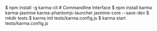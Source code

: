 
$ npm install -g karma-cli # Commandline Interface
$ npm install karma karma-jasmine karma-phantomjs-launcher jasmine-core --save-dev
$ mkdir tests
$ karma init tests/karma.config.js
$ karma start tests/karma.config.js

